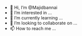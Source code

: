 - 👋 Hi, I’m @Majidbannai
- 👀 I’m interested in ...
- 🌱 I’m currently learning ...
- 💞️ I’m looking to collaborate on ...
- 📫 How to reach me ...

<!---
Majidbannai/Majidbannai is a ✨ special ✨ repository because its `README.md` (this file) appears on your GitHub profile.
You can click the Preview link to take a look at your changes.
--->
